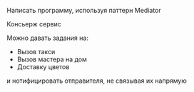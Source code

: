Написать программу, используя паттерн Mediator

Консьерж сервис

Можно давать задания на:
- Вызов такси
- Вызов мастера на дом
- Доставку цветов

и нотифицировать отправителя, не связывая их напрямую

